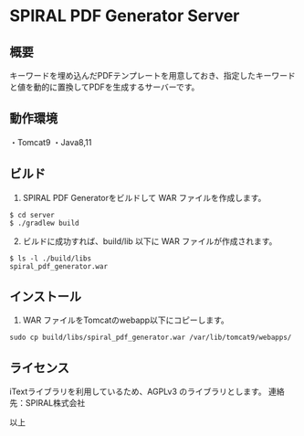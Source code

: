 # SPIRAL PDF Generator Server

## 概要
キーワードを埋め込んだPDFテンプレートを用意しておき、指定したキーワードと値を動的に置換してPDFを生成するサーバーです。


## 動作環境
・Tomcat9
・Java8,11


## ビルド

1. SPIRAL PDF Generatorをビルドして WAR ファイルを作成します。

```
$ cd server
$ ./gradlew build
```


2. ビルドに成功すれば、build/lib 以下に WAR ファイルが作成されます。

```
$ ls -l ./build/libs
spiral_pdf_generator.war
```


## インストール

1. WAR ファイルをTomcatのwebapp以下にコピーします。

```
sudo cp build/libs/spiral_pdf_generator.war /var/lib/tomcat9/webapps/
```


## ライセンス
iTextライブラリを利用しているため、AGPLv3 のライブラリとします。
連絡先：SPIRAL株式会社


以上
